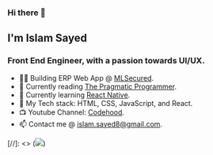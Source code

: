 ### Hi there 👋
## I'm Islam Sayed
### Front End Engineer, with a passion towards UI/UX.

- 👨‍💻 Building ERP Web App @ [MLSecured](https://www.mlsecured.com/).
- 📕 Currently reading [The Pragmatic Programmer](https://pragprog.com/titles/tpp20/the-pragmatic-programmer-20th-anniversary-edition/).
- 📖 Currently learning [React Native](https://www.udemy.com/course/react-native-the-practical-guide).
- 🧰 My Tech stack: HTML, CSS, JavaScript, and React.
- 📺 Youtube Channel: [Codehood](https://youtube.com/c/Codehood).
- 📫 Contact me @ [islam.sayed8@gmail.com](islam.sayed8@gmail.com).


[//]: <> (![](https://komarev.com/ghpvc/?username=islamCodehood&color=blue))
